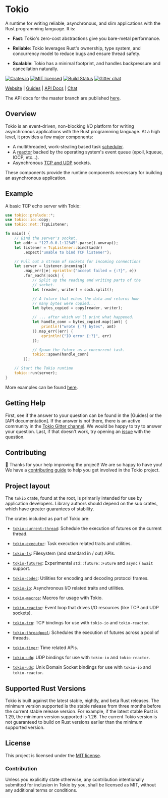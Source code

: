 # Tokio

A runtime for writing reliable, asynchronous, and slim applications with
the Rust programming language. It is:

* **Fast**: Tokio's zero-cost abstractions give you bare-metal
  performance.

* **Reliable**: Tokio leverages Rust's ownership, type system, and
  concurrency model to reduce bugs and ensure thread safety.

* **Scalable**: Tokio has a minimal footprint, and handles backpressure
  and cancellation naturally.

[![Crates.io][crates-badge]][crates-url]
[![MIT licensed][mit-badge]][mit-url]
[![Build Status][azure-badge]][azure-url]
[![Gitter chat][gitter-badge]][gitter-url]

[crates-badge]: https://img.shields.io/crates/v/tokio.svg
[crates-url]: https://crates.io/crates/tokio
[mit-badge]: https://img.shields.io/badge/license-MIT-blue.svg
[mit-url]: LICENSE
[azure-badge]: https://dev.azure.com/tokio-rs/Tokio/_apis/build/status/tokio-rs.tokio?branchName=master
[azure-url]: https://dev.azure.com/tokio-rs/Tokio/_build/latest?definitionId=1&branchName=master
[gitter-badge]: https://img.shields.io/gitter/room/tokio-rs/tokio.svg
[gitter-url]: https://gitter.im/tokio-rs/tokio

[Website](https://tokio.rs) |
[Guides](https://tokio.rs/docs/getting-started/hello-world/) |
[API Docs](https://docs.rs/tokio/0.1.20/tokio) |
[Chat](https://gitter.im/tokio-rs/tokio)

The API docs for the master branch are published [here][master-dox].

[master-dox]: https://tokio-rs.github.io/tokio/doc/tokio/

## Overview

Tokio is an event-driven, non-blocking I/O platform for writing
asynchronous applications with the Rust programming language. At a high
level, it provides a few major components:

* A multithreaded, work-stealing based task [scheduler].
* A [reactor] backed by the operating system's event queue (epoll, kqueue,
  IOCP, etc...).
* Asynchronous [TCP and UDP][net] sockets.

These components provide the runtime components necessary for building
an asynchronous application.

[net]: https://docs.rs/tokio/0.1.20/tokio/net/index.html
[reactor]: https://docs.rs/tokio/0.1.20/tokio/reactor/index.html
[scheduler]: https://docs.rs/tokio/0.1.20/tokio/runtime/index.html

## Example

A basic TCP echo server with Tokio:

```rust
use tokio::prelude::*;
use tokio::io::copy;
use tokio::net::TcpListener;

fn main() {
    // Bind the server's socket.
    let addr = "127.0.0.1:12345".parse().unwrap();
    let listener = TcpListener::bind(&addr)
        .expect("unable to bind TCP listener");

    // Pull out a stream of sockets for incoming connections
    let server = listener.incoming()
        .map_err(|e| eprintln!("accept failed = {:?}", e))
        .for_each(|sock| {
            // Split up the reading and writing parts of the
            // socket.
            let (reader, writer) = sock.split();

            // A future that echos the data and returns how
            // many bytes were copied...
            let bytes_copied = copy(reader, writer);

            // ... after which we'll print what happened.
            let handle_conn = bytes_copied.map(|amt| {
                println!("wrote {:?} bytes", amt)
            }).map_err(|err| {
                eprintln!("IO error {:?}", err)
            });

            // Spawn the future as a concurrent task.
            tokio::spawn(handle_conn)
        });

    // Start the Tokio runtime
    tokio::run(server);
}
```

More examples can be found [here](tokio/examples_old).

## Getting Help

First, see if the answer to your question can be found in the [Guides] or the
[API documentation]. If the answer is not there, there is an active community in
the [Tokio Gitter channel][chat]. We would be happy to try to answer your
question.  Last, if that doesn't work, try opening an [issue] with the question.

[chat]: https://gitter.im/tokio-rs/tokio
[issue]: https://github.com/tokio-rs/tokio/issues/new

## Contributing

:balloon: Thanks for your help improving the project! We are so happy to have
you! We have a [contributing guide][guide] to help you get involved in the Tokio
project.

[guide]: CONTRIBUTING.md

## Project layout

The `tokio` crate, found at the root, is primarily intended for use by
application developers.  Library authors should depend on the sub crates, which
have greater guarantees of stability.

The crates included as part of Tokio are:

* [`tokio-current-thread`]: Schedule the execution of futures on the current
  thread.

* [`tokio-executor`]: Task execution related traits and utilities.

* [`tokio-fs`]: Filesystem (and standard in / out) APIs.

* [`tokio-futures`]: Experimental `std::future::Future` and `async` / `await` support.

* [`tokio-codec`]: Utilities for encoding and decoding protocol frames.

* [`tokio-io`]: Asynchronous I/O related traits and utilities.

* [`tokio-macros`]: Macros for usage with Tokio.

* [`tokio-reactor`]: Event loop that drives I/O resources (like TCP and UDP
  sockets).

* [`tokio-tcp`]: TCP bindings for use with `tokio-io` and `tokio-reactor`.

* [`tokio-threadpool`]: Schedules the execution of futures across a pool of
  threads.

* [ `tokio-timer`]: Time related APIs.

* [`tokio-udp`]: UDP bindings for use with `tokio-io` and `tokio-reactor`.

* [`tokio-uds`]: Unix Domain Socket bindings for use with `tokio-io` and
  `tokio-reactor`.

[`tokio-codec`]: tokio-codec
[`tokio-current-thread`]: tokio-current-thread
[`tokio-executor`]: tokio-executor
[`tokio-fs`]: tokio-fs
[`tokio-futures`]: tokio-futures
[`tokio-io`]: tokio-io
[`tokio-macros`]: tokio-macros
[`tokio-reactor`]: tokio-reactor
[`tokio-tcp`]: tokio-tcp
[`tokio-threadpool`]: tokio-threadpool
[`tokio-timer`]: tokio-timer
[`tokio-udp`]: tokio-udp
[`tokio-uds`]: tokio-uds

## Supported Rust Versions

Tokio is built against the latest stable, nightly, and beta Rust releases. The
minimum version supported is the stable release from three months before the
current stable release version. For example, if the latest stable Rust is 1.29,
the minimum version supported is 1.26. The current Tokio version is not
guaranteed to build on Rust versions earlier than the minimum supported version.

## License

This project is licensed under the [MIT license](LICENSE).

### Contribution

Unless you explicitly state otherwise, any contribution intentionally submitted
for inclusion in Tokio by you, shall be licensed as MIT, without any additional
terms or conditions.
